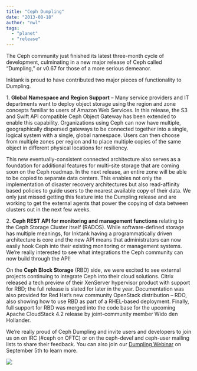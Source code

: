 ```yaml
---
title: "Ceph Dumpling"
date: "2013-08-18"
author: "nwl"
tags: 
  - "planet"
  - "release"
---
```


The Ceph community just finished its latest three-month cycle of development, culminating in a new major release of Ceph called “Dumpling,” or v0.67 for those of a more serious demeanor.

Inktank is proud to have contributed two major pieces of functionality to Dumpling.

1\. **Global Namespace and Region Support** – Many service providers and IT departments want to deploy object storage using the region and zone concepts familiar to users of Amazon Web Services. In this release, the S3 and Swift API compatible Ceph Object Gateway has been extended to enable this capability. Organizations using Ceph can now have multiple, geographically dispersed gateways to be connected together into a single, logical system with a single, global namespace. Users can then choose from multiple zones per region and to place multiple copies of the same object in different physical locations for resiliency.

This new eventually-consistent connected architecture also serves as a foundation for additional features for multi-site storage that are coming soon on the Ceph roadmap. In the next release, an entire zone will be able to be copied to separate data centers. This enables not only the implementation of disaster recovery architectures but also read-affinity based policies to guide users to the nearest available copy of their data. We only just missed getting this feature into the Dumpling release and are working to get the external agents that power the copying of data between clusters out in the next few weeks.

2\. **Ceph REST API for monitoring and management functions** relating to the Ceph Storage Cluster itself (RADOS). While software-defined storage has multiple meanings, for Inktank having a programmatically driven architecture is core and the new API means that administrators can now easily hook Ceph into their existing monitoring or management systems. We’re really interested to see what integrations the Ceph community can now build through the API!

On the **Ceph Block Storage** (RBD) side, we were excited to see external projects continuing to integrate Ceph into their cloud solutions. Citrix released a tech preview of their XenServer hypervisor product with support for RBD; the full release is slated for later in the year. Documentation was also provided for Red Hat’s new community OpenStack distribution – RDO, also showing how to use RBD as part of a RHEL-based deployment. Finally, full support for RBD was merged into the code base for the upcoming Apache CloudStack 4.2 release by joint-community member Wido den Hollander.

We’re really proud of Ceph Dumpling and invite users and developers to join us on on IRC (#ceph on OFTC) or on the ceph-devel and ceph-user mailing lists to share their feedback. You can also join our [Dumpling Webinar](http://www.inktank.com/webinars/ "Dumpling Webinar") on September 5th to learn more.

![](http://track.hubspot.com/__ptq.gif?a=265024&k=14&bu=http%3A%2F%2Fwww.inktank.com&r=http%3A%2F%2Fwww.inktank.com%2Frelease%2Fceph-dumpling%2F&bvt=rss&p=wordpress)
